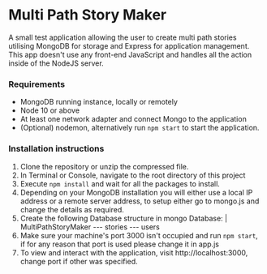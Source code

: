 # Multi Path Story Maker

A small test application allowing the user to create multi path stories utilising MongoDB for storage and Express for application management. This app doesn't use any front-end JavaScript and handles all the action inside of the NodeJS server.

### Requirements

-   MongoDB running instance, locally or remotely
-   Node 10 or above
-   At least one network adapter and connect Mongo to the application
-   (Optional) nodemon, alternatively run `npm start` to start the application.

### Installation instructions

1. Clone the repository or unzip the compressed file.
2. In Terminal or Console, navigate to the root directory of this project
3. Execute `npm install` and wait for all the packages to install.
4. Depending on your MongoDB installation you will either use a local IP address or a remote server address, to setup either go to mongo.js and change the details as required.
5. Create the following Database structure in mongo
   Database:
   | MultiPathStoryMaker
   --- stories
   --- users
6. Make sure your machine's port 3000 isn't occupied and run `npm start`, if for any reason that port is used please change it in app.js
7. To view and interact with the application, visit http://localhost:3000, change port if other was specified.
